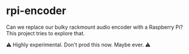# rpi-encoder
Can we replace our bulky rackmount audio encoder with a Raspberry Pi? This project tries to explore that.

⚠️ Highly experimental. Don't prod this now. Maybe ever. ⚠️
